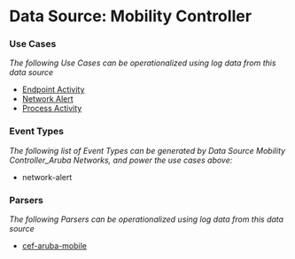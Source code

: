 Data Source: Mobility Controller
================================

### Use Cases

_The following Use Cases can be operationalized using log data from this data source_

* [Endpoint Activity](usecase_endpoint_activity.md)
* [Network Alert](usecase_network_alert.md)
* [Process Activity](usecase_process_activity.md)


### Event Types

_The following list of Event Types can be generated by Data Source Mobility Controller_Aruba Networks, and power the use cases above:_

- network-alert


### Parsers

_The following Parsers can be operationalized using log data from this data source_

* [cef-aruba-mobile](parserContent_cef-aruba-mobile.md)
